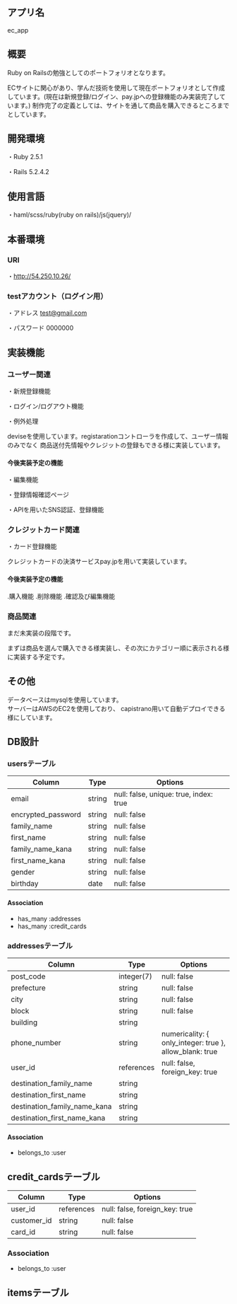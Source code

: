 ## アプリ名
ec_app

## 概要
Ruby on Railsの勉強としてのポートフォリオとなります。

ECサイトに関心があり、学んだ技術を使用して現在ポートフォリオとして作成しています。(現在は新規登録/ログイン、pay.jpへの登録機能のみ実装完了しています。)
制作完了の定義としては、サイトを通して商品を購入できるところまでとしています。
## 開発環境
・Ruby 2.5.1

・Rails 5.2.4.2

## 使用言語
・haml/scss/ruby(ruby on rails)/js(jquery)/

## 本番環境
### URl
・http://54.250.10.26/

### testアカウント（ログイン用）
・アドレス test@gmail.com

・パスワード 0000000

## 実装機能
### ユーザー関連
・新規登録機能

・ログイン/ログアウト機能

・例外処理

deviseを使用しています。registarationコントローラを作成して、ユーザー情報のみでなく
商品送付先情報やクレジットの登録もできる様に実装しています。

#### 今後実装予定の機能
・編集機能

・登録情報確認ページ

・APIを用いたSNS認証、登録機能

### クレジットカード関連
・カード登録機能

クレジットカードの決済サービスpay.jpを用いて実装しています。

 #### 今後実装予定の機能
 .購入機能
 .削除機能
 .確認及び編集機能

### 商品関連

まだ未実装の段階です。

まずは商品を選んで購入できる様実装し、その次にカテゴリー順に表示される様に実装する予定です。

## その他
データベースはmysqlを使用しています。  
サーバーはAWSのEC2を使用しており、
capistrano用いて自動デプロイできる様にしています。

## DB設計
### usersテーブル
|Column|Type|Options|
|------|----|-------|
|email|string|null: false, unique: true, index: true|
|encrypted_password|string|null: false|
|family_name|string|null: false|
|first_name|string|null: false|
|family_name_kana|string|null: false|
|first_name_kana|string|null: false|
|gender|string|null: false|
|birthday|date|null: false|
#### Association
- has_many :addresses
- has_many :credit_cards

### addressesテーブル
|Column|Type|Options|
|------|----|-------|
|post_code|integer(7)|null: false|
|prefecture|string|null: false|
|city|string|null: false|
|block|string|null: false|
|building|string|
|phone_number|string| numericality: { only_integer: true }, allow_blank: true|
|user_id|references|null: false, foreign_key: true|
|destination_family_name|string|
|destination_first_name|string|
|destination_family_name_kana|string|
|destination_first_name_kana|string|
#### Association
- belongs_to :user

## credit_cardsテーブル
|Column|Type|Options|
|------|----|-------|
|user_id|references|null: false, foreign_key: true|
|customer_id|string|null: false|
|card_id|string|null: false|
### Association
- belongs_to :user

## itemsテーブル

